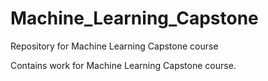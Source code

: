 # Machine_Learning_Capstone
Repository for Machine Learning Capstone course

Contains work for Machine Learning Capstone course.
